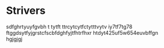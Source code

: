 # Strivers
sdfghrtyuyfgvbh t tytft ttrcytcytfctytttvytv
iy7tf7tg78
ftggdsytfyjgrstcfscbfdghfyjtfhtrfhxr
htdyt425uf5w654euvbffgn  
hgjgjgj

